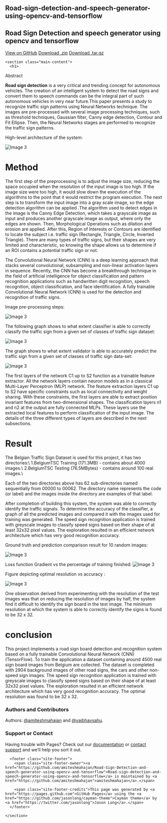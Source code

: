 <!DOCTYPE html>
<html lang="en-us">
  <head>
    <meta charset="UTF-8">
    <title>Road-sign-detection-and-speech-generator-using-opencv-and-tensorflow by amiteshmahajan</title>
    <meta name="viewport" content="width=device-width, initial-scale=1">
    <link rel="stylesheet" type="text/css" href="stylesheets/normalize.css" media="screen">
    <link href='https://fonts.googleapis.com/css?family=Open+Sans:400,700' rel='stylesheet' type='text/css'>
    <link rel="stylesheet" type="text/css" href="stylesheets/stylesheet.css" media="screen">
    <link rel="stylesheet" type="text/css" href="stylesheets/github-light.css" media="screen">
  </head>
  <body>
    <section class="page-header">
      <h1 class="project-name">Road-sign-detection-and-speech-generator-using-opencv-and-tensorflow</h1>
      <h2 class="project-tagline">Road Sign Detection and speech generator using opencv and tensorflow</h2>
      <a href="https://github.com/amiteshmahajan/Road-Sign-Detection-and-speech-generator-using-opencv-and-tensorflow" class="btn">View on GitHub</a>
      <a href="https://github.com/amiteshmahajan/Road-Sign-Detection-and-speech-generator-using-opencv-and-tensorflow/zipball/master" class="btn">Download .zip</a>
      <a href="https://github.com/amiteshmahajan/Road-Sign-Detection-and-speech-generator-using-opencv-and-tensorflow/tarball/master" class="btn">Download .tar.gz</a>
    </section>

    <section class="main-content">
      <h1>
<a id="abstract" class="anchor" href="#abstract" aria-hidden="true"><span aria-hidden="true" class="octicon octicon-link"></span></a>Abstract</h1>

<p><strong>Road sign detection</strong> is a very critical and trending concept for autonomous vehicles. The creation of an intelligent system to detect the road signs and convert them to speech commands can be the integral part of such autonomous vehicles in very near future.This paper presents a study to recognize traffic sign patterns using Neural Networks technique. The images are pre-processed with several image processing techniques, such as threshold techniques, Gaussian filter, Canny edge detection, Contour and Fit Ellipse. Then, the Neural Networks stages are performed to recognize the traffic sign patterns.</p>

<p>High-level architecture of the system:</p>

<p><img src="https://github.com/amiteshmahajan/Road-Sign-Detection-and-speech-generator-using-opencv-and-tensorflow/blob/gh-pages/fig%203.png?raw=true" alt="Image 3"></p>

<h1>
<a id="method" class="anchor" href="#method" aria-hidden="true"><span aria-hidden="true" class="octicon octicon-link"></span></a>Method</h1>

<p>The first step of the preprocessing is to adjust the image size, reducing the space occupied when the resolution of the input image is too high. If the image size were too high, it would slow down the execution of the algorithms to the point that it would restrict the program execution. The next step is to transform the input image into a gray scale image, so the edge detection algorithm can be applied .The algorithm used to detect edges in the image is the Canny Edge Detection, which takes a grayscale image as input and produces another grayscale image as output, where only the edges are shown. Then, Morphological Operations such as dilation and erosion are applied. After this, Region of Interests or Contours are identified to locate the subject i.e. traffic sign (Rectangle, Triangle, Circle, Inverted Triangle). There are many types of traffic signs, but their shapes are very limited and characteristic, so knowing the shape allows us to determine if an ROI contains a potential traffic sign or not.</p>

<p>The Convolutional Neural Network (CNN) is a deep learning approach that stacks several convolutional, subsampling and non-linear activation layers in sequence. Recently, the CNN has become a breakthrough technique in the field of artificial intelligence for object classification and pattern recognition applications such as handwritten digit recognition, speech recognition, object classification, and face identification. A fully trainable Convolutional Neural Network (CNN) is used for the detection and recognition of traffic signs.</p>

<p>Image pre-processing steps:</p>

<p><img src="https://github.com/amiteshmahajan/Road-Sign-Detection-and-speech-generator-using-opencv-and-tensorflow/blob/gh-pages/fig%202.png?raw=true" alt="Image 3"></p>

<p>The following graph shows to what extent classifier is able to
correctly classify the traffic sign from a given set of classes
of traffic sign dataset:</p>

<p><img src="https://github.com/amiteshmahajan/Road-Sign-Detection-and-speech-generator-using-opencv-and-tensorflow/blob/gh-pages/fig%204.png?raw=true" alt="Image 3"></p>

<p>The graph shows to what extent validator is able to
accurately predict the traffic sign from a given set of classes
of traffic sign data-set:</p>

<p><img src="https://github.com/amiteshmahajan/Road-Sign-Detection-and-speech-generator-using-opencv-and-tensorflow/blob/gh-pages/fig%208.png?raw=true" alt="Image 3"></p>

<p>The first layers of the network C1 up to S2 function as a trainable feature extractor. All the network layers contain neuron models as in a classical Multi-Layer Perceptron (MLP) network. The feature extraction layers C1 up to S2 have specific constraints such as local connectivity and weight sharing. With these constraints, the first layers are able to extract position invariant features from two-dimensional shapes. The classification layers n1 and n2 at the output are fully connected MLPs. These layers use the extracted local features to perform classification of the input image. The details of the three different types of layers are described in the next subsections.</p>

<h1>
<a id="result" class="anchor" href="#result" aria-hidden="true"><span aria-hidden="true" class="octicon octicon-link"></span></a>Result</h1>

<p>The Belgian Traffic Sign Dataset is used for this project, it has two directories:\
1.BelgiumTSC Training (171.3MB) - contains about  4000 images.\
2.BelgiumTSC Testing (76.5MBytes) - contains around 100 real images.\ </p>

<p>Each of the two directories above has 62 sub-directories named sequentially from 00000 to 00062. The directory name represents the code (or label) and the images inside the directory are examples of that label.</p>

<p>After completion of building this system, the system was able to correctly identify the traffic signals. To  determine the accuracy of the classifier, a graph of all the predicted images and compared it with the images used for training was generated.
The speed sign recognition application is trained with greyscale images to classify speed signs based on their shape of at least 32x32 pixel values. The exploration resulted in an efficient network architecture which has very good recognition accuracy.</p>

<p>Ground truth and prediction comparison result for 10
random images: </p>

<p><img src="https://github.com/amiteshmahajan/Road-Sign-Detection-and-speech-generator-using-opencv-and-tensorflow/blob/gh-pages/fig%207.png?raw=true" alt="Image 3"></p>

<p>Loss function Gradient vs the percentage of training
finished:
<img src="https://github.com/amiteshmahajan/Road-Sign-Detection-and-speech-generator-using-opencv-and-tensorflow/blob/gh-pages/fig%209.png?raw=true" alt="Image 3"></p>

<p>Figure depicting optimal resolution vs accuracy :</p>

<p><img src="https://github.com/amiteshmahajan/Road-Sign-Detection-and-speech-generator-using-opencv-and-tensorflow/blob/gh-pages/fig%2010.png?raw=true" alt="Image 3"></p>

<p>One observation derived from experimenting with the resolution of the test images was that on reducing the resolution of images by half, the system find it difficult to identify the sign board in the test image. The minimum resolution at which the system is able to correctly identify the signs is found to be 32 x 32.</p>

<h1>
<a id="conclusion" class="anchor" href="#conclusion" aria-hidden="true"><span aria-hidden="true" class="octicon octicon-link"></span></a>conclusion</h1>

<p>This project implements a road sign board detection and recognition system based on a fully trainable Convolutional Neural Network (CNN) (TensorFlow). To train the application a dataset containing around 4500 real sign board images from Belgium are collected. The dataset is completed with 2904 background images of other road signs, the cars and other non-speed sign images. The speed sign recognition application is trained with greyscale images to classify speed signs based on their shape of at least 32x32 pixel values. The exploration resulted in an efficient network architecture which has very good recognition accuracy.
The optimal resolution was found to be 32 x 32. </p>

<h3>
<a id="authors-and-contributors" class="anchor" href="#authors-and-contributors" aria-hidden="true"><span aria-hidden="true" class="octicon octicon-link"></span></a>Authors and Contributors</h3>

<p>Authors: <a href="https://github.com/amiteshmahajan" class="user-mention">@amiteshmahajan</a> and <a href="https://github.com/vaibhavsahu" class="user-mention">@vaibhavsahu</a>.</p>

<h3>
<a id="support-or-contact" class="anchor" href="#support-or-contact" aria-hidden="true"><span aria-hidden="true" class="octicon octicon-link"></span></a>Support or Contact</h3>

<p>Having trouble with Pages? Check out our <a href="https://help.github.com/pages">documentation</a> or <a href="https://github.com/contact">contact support</a> and we’ll help you sort it out.</p>

      <footer class="site-footer">
        <span class="site-footer-owner"><a href="https://github.com/amiteshmahajan/Road-Sign-Detection-and-speech-generator-using-opencv-and-tensorflow">Road-sign-detection-and-speech-generator-using-opencv-and-tensorflow</a> is maintained by <a href="https://github.com/amiteshmahajan">amiteshmahajan</a>.</span>

        <span class="site-footer-credits">This page was generated by <a href="https://pages.github.com">GitHub Pages</a> using the <a href="https://github.com/jasonlong/cayman-theme">Cayman theme</a> by <a href="https://twitter.com/jasonlong">Jason Long</a>.</span>
      </footer>

    </section>

  
  </body>
</html>
